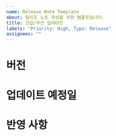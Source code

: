 ```yaml
---
name: Release Note Template
about: 릴리즈 노트 작성을 위한 템플릿입니다.
title: 긴급/주간 업데이트
labels: "Priority: High, Type: Release"
assignees: ""
---
```


# 버전

# 업데이트 예정일

# 반영 사항
